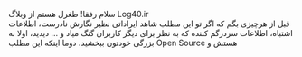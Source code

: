 سلام رفقا! طغرل هستم از وبلاگ Log40.ir  
قبل از هرچیزی بگم که اگر تو این مطلب شاهد ایراداتی نظیر نگارش نادرست، اطلاعات اشتباه، اطلاعات سردرگم کننده که به نظر برای دیگر کاربران گنگ میاد و ... دیدید، اولا به بزرگی خودتون ببخشید، دوما اینکه این مطلب Open Source هستش و